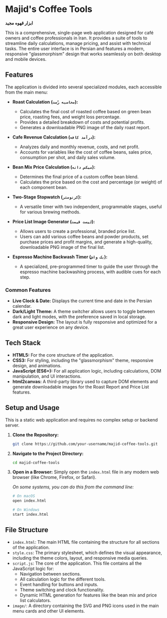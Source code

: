 # Majid's Coffee Tools

**ابزار قهوه مجید**

This is a comprehensive, single-page web application designed for café owners and coffee professionals in Iran. It provides a suite of tools to streamline daily calculations, manage pricing, and assist with technical tasks. The entire user interface is in Persian and features a modern, responsive "glassmorphism" design that works seamlessly on both desktop and mobile devices.

## Features

The application is divided into several specialized modules, each accessible from the main menu:

*   **Roast Calculation (`محاسبه رُست`):**
    *   Calculates the final cost of roasted coffee based on green bean price, roasting fees, and weight loss percentage.
    *   Provides a detailed breakdown of costs and potential profits.
    *   Generates a downloadable PNG image of the daily roast report.

*   **Cafe Revenue Calculation (`درآمد کافه`):**
    *   Analyzes daily and monthly revenue, costs, and net profit.
    *   Accounts for variables like the cost of coffee beans, sales price, consumption per shot, and daily sales volume.

*   **Bean Mix Price Calculation (`میکس دانه`):**
    *   Determines the final price of a custom coffee bean blend.
    *   Calculates the price based on the cost and percentage (or weight) of each component bean.

*   **Two-Stage Stopwatch (`کرنومتر`):**
    *   A versatile timer with two independent, programmable stages, useful for various brewing methods.

*   **Price List Image Generator (`لیست قیمت`):**
    *   Allows users to create a professional, branded price list.
    *   Users can add various coffee beans and powder products, set purchase prices and profit margins, and generate a high-quality, downloadable PNG image of the final list.

*   **Espresso Machine Backwash Timer (`بک واش`):**
    *   A specialized, pre-programmed timer to guide the user through the espresso machine backwashing process, with audible cues for each step.

### Common Features
*   **Live Clock & Date:** Displays the current time and date in the Persian calendar.
*   **Dark/Light Theme:** A theme switcher allows users to toggle between dark and light modes, with the preference saved in local storage.
*   **Responsive Design:** The layout is fully responsive and optimized for a great user experience on any device.

## Tech Stack

*   **HTML5:** For the core structure of the application.
*   **CSS3:** For styling, including the "glassmorphism" theme, responsive design, and animations.
*   **JavaScript (ES6+):** For all application logic, including calculations, DOM manipulation, and UI interactions.
*   **html2canvas:** A third-party library used to capture DOM elements and generate downloadable images for the Roast Report and Price List features.

## Setup and Usage

This is a static web application and requires no complex setup or backend server.

1.  **Clone the Repository:**
    ```bash
    git clone https://github.com/your-username/majid-coffee-tools.git
    ```
2.  **Navigate to the Project Directory:**
    ```bash
    cd majid-coffee-tools
    ```
3.  **Open in a Browser:**
    Simply open the `index.html` file in any modern web browser (like Chrome, Firefox, or Safari).

    *On some systems, you can do this from the command line:*
    ```bash
    # On macOS
    open index.html

    # On Windows
    start index.html
    ```

## File Structure

*   `index.html`: The main HTML file containing the structure for all sections of the application.
*   `style.css`: The primary stylesheet, which defines the visual appearance, including the theme colors, layout, and responsive media queries.
*   `script.js`: The core of the application. This file contains all the JavaScript logic for:
    *   Navigation between sections.
    *   All calculation logic for the different tools.
    *   Event handling for buttons and inputs.
    *   Theme switching and clock functionality.
    *   Dynamic HTML generation for features like the bean mix and price list calculators.
*   `image/`: A directory containing the SVG and PNG icons used in the main menu cards and other UI elements.
